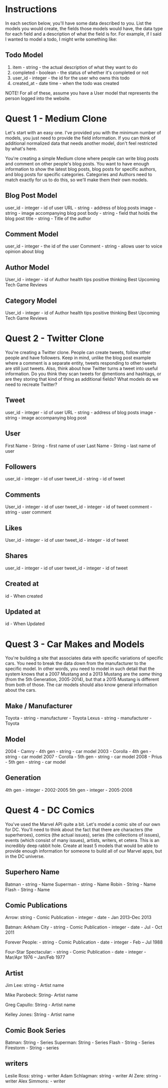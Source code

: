 # Instructions

In each section below, you'll have some data described to you. List the models you would create, the fields those models would have, the data type for each field and a description of what the field is for. For example, if I said I wanted to model a todo, I might write something like:

## Todo Model
1. item - string - the actual description of what they want to do
2. completed - boolean - the status of whether it's completed or not
3. user_id - integer - the id for the user who owns this todo
4. created_at - date time - when the todo was created

NOTE! For all of these, assume you have a User model that represents the person logged into the website.



# Quest 1 - Medium Clone

Let's start with an easy one. I've provided you with the minimum number of models, you just need to provide the field information. If you can think of additional normalized data that needs another model, don't feel restricted by what's here.

You're creating a simple Medium clone where people can write blog posts and comment on other people's blog posts. You want to have enough information to show the latest blog posts, blog posts for specific authors, and blog posts for specific categories. Categories and Authors need to match exactly for us to do this, so we'll make them their own models.

## Blog Post Model
user_id - integer - id of user
URL - string - address of blog posts
image - string - image accompanying blog post
body - string - field that holds the blog post
title - string - Title of the author 



## Comment Model
user_id - integer - the id of the user
Comment - string - allows user to voice opinion about blog

## Author Model
User_id - integer - id of Author
health tips
positive thinking
Best Upcoming Tech
Game Reviews



## Category Model
User_id - integer - id of Author
health tips
positive thinking
Best Upcoming Tech
Game Reviews




# Quest 2 - Twitter Clone

You're creating a Twitter clone. People can create tweets, follow other people and have followers. Keep in mind, unlike the blog post example where a comment is a separate entity, tweets responding to other tweets are still just tweets. Also, think about how Twitter turns a tweet into useful information. Do you think they scan tweets for @mentions and hashtags, or are they storing that kind of thing as additional fields? What models do we need to recreate Twitter?

## Tweet
user_id - integer - id of user
URL - string - address of blog posts
image - string - image accompanying blog post

## User
First Name - String - first name of user
Last Name - String - last name of user

## Followers
user_id - integer - id of user
tweet_id - string - id of tweet

## Comments
User_id - integer - id of user
tweet_id - integer - id of tweet
comment - string - user comment

## Likes
User_id - integer - id of user
tweet_id - integer - id of tweet

## Shares
user_id - integer - id of user
tweet_id - integer - id of tweet

## Created at
id - When created

## Updated at
id - When Updated








# Quest 3 - Car Makes and Models

You're building a site that associates data with specific variations of specific cars. You need to break the data down from the manufacturer to the specific model. In other words, you need to model in such detail that the system knows that a 2007 Mustang and a 2013 Mustang are the _same_ thing (from the 5th Generation, 2005-2014), but that a 2015 Mustang is different from both of those. The car models should also know general information about the cars.

## Make / Manufacturer
Toyota - string - manufacturer - Toyota
Lexus - string - manufacturer - Toyota

## Model
2004 - Camry - 4th gen - string - car model
2003 - Corolla - 4th gen - string - car model
2007 - Corolla - 5th gen - string - car model
2008 - Prius -  5th gen - string - car model

## Generation
4th gen - integer - 2002-2005
5th gen - integer - 2005-2008






# Quest 4 - DC Comics

You've used the Marvel API quite a bit. Let's model a comic site of our own for DC. You'll need to think about the fact that there are characters (the superheroes), comics (the actual issues), series (the collections of issues), events (which consist of many issues), artists, writers, et cetera. This is an incredibly deep rabbit hole. Create at least 5 models that would be able to provide enough information for someone to build all of our Marvel apps, but in the DC universe.

## Superhero Name
Batman - string - Name
Superman - string - Name
Robin - String - Name
Flash - String - Name


## Comic Publications
Arrow: string - Comic Publication - integer - date - Jan 2013–Dec 2013

Batman: Arkham City - string - Comic Publication - integer - date - Jul - Oct 2011

Forever People: - string - Comic Publication - date - integer - Feb – Jul 1988

Four-Star Spectacular: - string - Comic Publication - date - integer - Mar/Apr 1976 – Jan/Feb 1977

## Artist
Jim Lee: string - Artist name

Mike Parobeck: String- Artist name

Greg Capullo: String - Artist name

Kelley Jones: String - Artist name

## Comic Book Series
Batman: String - Series
Superman: String - Series
Flash - String - Series
Firestorm - String - series

## writers
Leslie Ross: string - writer
Adam Schlagman: string - writer
Al Zere: string - writer
Alex Simmons: - writer
